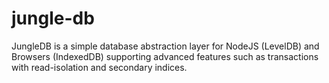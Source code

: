 # jungle-db

JungleDB is a simple database abstraction layer for NodeJS (LevelDB) and Browsers (IndexedDB) supporting advanced features such as transactions with read-isolation and secondary indices.
